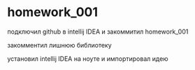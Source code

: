 # homework_001

подключил github в intellij IDEA и закоммитил homework_001

закомментил лишнюю библиотеку

установил intellij IDEA на ноуте и импортировал идею